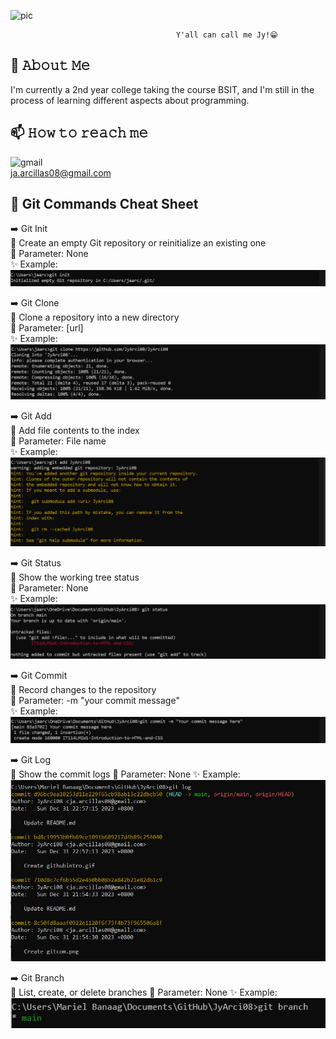![pic](githubintro.gif)

                                         Y'all can call me Jy!😁

## 📖 𝙰𝚋𝚘𝚞𝚝 𝙼𝚎
I'm currently a 2nd year college taking the course BSIT, and I'm still in the process of learning different aspects about programming. 

## 📫 𝙷𝚘𝚠 𝚝𝚘 𝚛𝚎𝚊𝚌𝚑 𝚖𝚎
![gmail](https://img.shields.io/badge/Gmail-D14836?style=for-the-badge&logo=gmail&logoColor=white)  
ja.arcillas08@gmail.com

## 📝 Git Commands Cheat Sheet
➡️ Git Init  
📌 Create an empty Git repository or reinitialize an existing one  
🎲 Parameter: None  
✨ Example:  
![pic](gitinit.png)

➡️ Git Clone  
📌 Clone a repository into a new directory  
🎲 Parameter: [url]  
✨ Example:  
![pic](gitclone.png)


➡️ Git Add  
📌 Add file contents to the index  
🎲 Parameter: File name  
✨ Example:    
![pic](gitadd.png)


➡️ Git Status  
📌 Show the working tree status  
🎲 Parameter: None  
✨ Example:    
![pic](gitstatus.png)


➡️ Git Commit  
📌 Record changes to the repository  
🎲 Parameter: -m "your commit message"  
✨ Example:    
![pic](gitcom.png)

➡️ Git Log  
📌 Show the commit logs
🎲 Parameter: None
✨ Example:    
![pic](gitlog.png)

➡️ Git Branch  
📌 List, create, or delete branches
🎲 Parameter: None
✨ Example:    
![pic](gitbranch.png)
